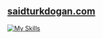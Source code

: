 ## [saidturkdogan.com](https://saidturkdogan.github.io/resume/)
[![My Skills](https://skillicons.dev/icons?i=java,scala,react,python,go,fastapi)](https://skillicons.dev)
